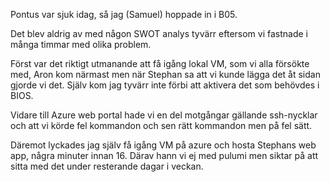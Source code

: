 Pontus var sjuk idag, så jag (Samuel) hoppade in i B05. 

Det blev aldrig av med någon SWOT analys tyvärr eftersom vi fastnade i många timmar med olika problem. 

Först var det riktigt utmanande att få igång lokal VM, som vi alla försökte med, Aron kom närmast men när Stephan sa att vi kunde lägga det åt sidan gjorde vi det. Själv kom jag tyvärr inte förbi att aktivera det som behövdes i BIOS. 

Vidare till Azure web portal hade vi en del motgångar gällande ssh-nycklar och att vi körde fel kommandon och sen rätt kommandon men på fel sätt. 

Däremot lyckades jag själv få igång VM på azure och hosta Stephans web app, några minuter innan 16. Därav hann vi ej med pulumi men siktar på att sitta med det under resterande dagar i veckan.